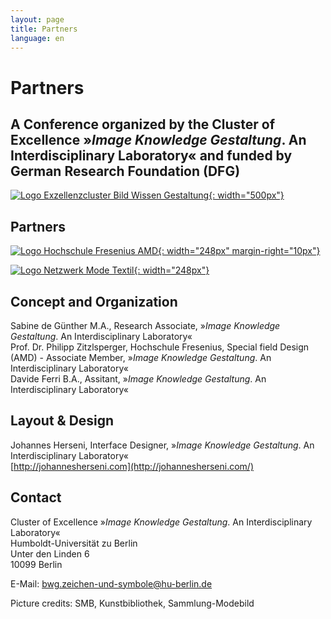 ```yaml
---
layout: page
title: Partners
language: en
---
```


# Partners

## A Conference organized by the Cluster of Excellence »_Image Knowledge Gestaltung_. An Interdisciplinary Laboratory« and funded by German Research Foundation (DFG)

[![Logo Exzellenzcluster Bild Wissen Gestaltung](../images/bwg.jpg){: width="500px"}](https://www.interdisciplinary-laboratory.hu-berlin.de)

## Partners

[![Logo Hochschule Fresenius AMD](../images/amd.png){: width="248px" margin-right="10px"}](http://www.amdnet.de)

[![Logo Netzwerk Mode Textil](../images/nmt.png){: width="248px"}](http://www.netzwerk-mode-textil.de)

## Concept and Organization

Sabine de Günther M.A., Research Associate, »_Image Knowledge Gestaltung_. An Interdisciplinary Laboratory«  
Prof. Dr. Philipp Zitzlsperger, Hochschule Fresenius, Special field Design (AMD) - Associate Member, »_Image Knowledge Gestaltung_. An Interdisciplinary Laboratory«  
Davide Ferri B.A., Assitant, »_Image Knowledge Gestaltung_. An Interdisciplinary Laboratory«  

## Layout & Design

Johannes Herseni, Interface Designer, »_Image Knowledge Gestaltung_. An Interdisciplinary Laboratory«   
[http://johannesherseni.com](http://johannesherseni.com/)

## Contact

Cluster of Excellence »_Image Knowledge Gestaltung_. An Interdisciplinary Laboratory«  
Humboldt-Universität zu Berlin  
Unter den Linden 6  
10099 Berlin  

E-Mail: [bwg.zeichen-und-symbole@hu-berlin.de](mailto:deguents@hu-berlin.de)  

Picture credits: SMB, Kunstbibliothek, Sammlung-Modebild 
